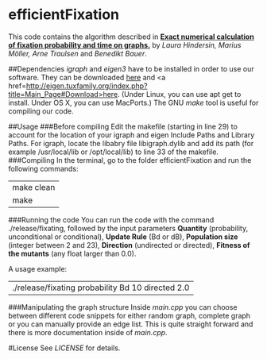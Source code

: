 # efficientFixation
This code contains the algorithm described in <a href="http://arxiv.org/abs/1511.02696"><b>Exact numerical calculation of fixation probability and time on graphs.</b></a> by <i>Laura Hindersin, Marius Möller, Arne Traulsen</i> and <i>Benedikt Bauer</i>.


##Dependencies
<i>igraph</i> and <i>eigen3</i> have to be installed in order to use our software. They can be downloaded <a href="http://igraph.org/c/#downloads">here</a> and <a href=http://eigen.tuxfamily.org/index.php?title=Main_Page#Download>here</a>.
(Under Linux, you can use apt get to install. Under OS X, you can use MacPorts.)
The GNU <i>make</i> tool is useful for compiling our code.

##Usage
###Before compiling
Edit the makefile (starting in line 29) to account for the location of your igraph and eigen Include Paths and Library Paths. 
For igraph, locate the libabry file libigraph.dylib and add its path (for example /usr/local/lib or /opt/local/lib) to line 33 of the makefile. 
###Compiling
In the terminal, go to the folder efficientFixation and run the following commands:
<table>
<tr><td>make clean</td></tr>
<tr><td>make</td></tr>
</table>
###Running the code
You can run the code with the command ./release/fixating, followed by the input parameters <b>Quantity</b> (probability, unconditional or conditional), <b>Update Rule</b> (Bd or dB), <b>Population size</b> (integer between 2 and 23), <b>Direction</b> (undirected or directed), <b>Fitness of the mutants</b> (any float larger than 0.0).

A usage example:
<table>
<tr><td>./release/fixating probability Bd 10 directed 2.0</td></tr>
</table>

###Manipulating the graph structure
Inside <i>main.cpp</i> you can choose between different code snippets for either random graph, complete graph or you can manually provide an edge list. This is quite straight forward and there is more documentation inside of <i>main.cpp</i>.

#License
See <i>LICENSE</i> for details.
